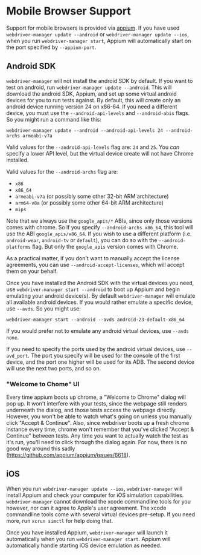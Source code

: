 Mobile Browser Support
======================

Support for mobile browsers is provided via [appium](https://github.com/appium/appium).  If you
have used `webdriver-manager update --android` or `webdriver-manager update --ios`, when you run
`webdriver-manager start`, Appium will automatically start on the port specified by `--appium-port`.


Android SDK
-----------

`webdriver-manager` will not install the android SDK by default.  If you want to test on android,
run `webdriver-manager update --android`.  This will download the android SDK, Appium, and set up
some virtual android devices for you to run tests against.  By default, this will create only an
android device running version 24 on x86-64.  If you need a different device, you must use the
`--android-api-levels` and `--android-abis` flags.  So you might run a command like this:

```
webdriver-manager update --android --android-api-levels 24 --android-archs armeabi-v7a
```

Valid values for the `--android-api-levels` flag are: `24` and `25`.  You *can* specify a lower
API level, but the virtual device create will not have Chrome installed.

Valid values for the `--android-archs` flag are:

* `x86`
* `x86_64`
* `armeabi-v7a` (or possibly some other 32-bit ARM architecture)
* `arm64-v8a` (or possibly some other 64-bit ARM architecture)
* `mips`

Note that we always use the `google_apis/*` ABIs, since only those versions comes with chrome.  So
if you specify `--android-archs x86_64`, this tool will use the ABI `google_apis/x86_64`.  If you
wish to use a different platform (i.e. `android-wear`, `android-tv` or `default`), you can do so
with the `--android-platforms` flag.  But only the `google_apis` version comes with Chrome.


As a practical matter, if you don't want to manually accept the license agreements, you can use
`--android-accept-licenses`, which will accept them on your behalf.

Once you have installed the Android SDK with the virtual devices you need, use
`webdriver-manager start --android` to boot up Appium and begin emulating your android device(s).
By default `webdriver-manager` will emulate all available android devices.  If you would rather
emulate a specific device, use `--avds`.  So you might use:

```
webdriver-manager start --android --avds android-23-default-x86_64
```

If you would prefer not to emulate any android virtual devices, use `--avds none`.

If you need to specify the ports used by the android virtual devices, use `--avd_port`.  The port
you specify will be used for the console of the first device, and the port one higher will be used
for its ADB.  The second device will use the next two ports, and so on.


### "Welcome to Chome" UI

Every time appium boots up chrome, a "Welcome to Chrome" dialog will pop up.  It won't interfere
with your tests, since the webpage still renders underneath the dialog, and those tests access the
webpage directly.  However, you won't be able to watch what's going on unless you manually click
"Accept & Continue".  Also, since webdriver boots up a fresh chrome instance every time, chrome
won't remember that you've clicked "Accept & Continue" between tests.  Any time you want to actually
watch the test as it's run, you'll need to click through the dialog again.  For now, there is no
good way around this sadly (https://github.com/appium/appium/issues/6618).

iOS
---------

When you run `webdriver-manager update --ios`, `webdriver-manager` will install Appium and check
your computer for iOS simulation capabilities.  `webdriver-manager` cannot download the xcode
commandline tools for you however, nor can it agree to Apple's user agreement.  The xcode
commandline tools come with several virtual devices pre-setup.  If you need more, run
`xcrun simctl` for help doing that.

Once you have installed Appium, `webdriver-manager` will launch it automatically when you run
`webdriver-manager start`.  Appium will automatically handle starting iOS device emulation as
needed.
